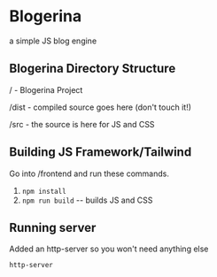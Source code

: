 # Blogerina
a simple JS blog engine


## Blogerina Directory Structure

/ - Blogerina Project

/dist - compiled source goes here (don't touch it!)

/src - the source is here for JS and CSS


## Building JS Framework/Tailwind

Go into /frontend and run these commands.

1. `npm install`
2. `npm run build` -- builds JS and CSS


## Running server

Added an http-server so you won't need anything else

`http-server`